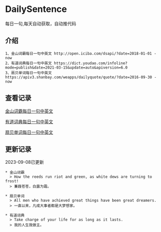 # DailySentence

每日一句,每天自动获取，自动推代码

## 介绍

```
1、金山词霸每日一句中英文 http://open.iciba.com/dsapi/?date=2018-01-01 - now
2、有道词典每日一句中英文 https://dict.youdao.com/infoline?mode=publish&date=2021-03-15&update=auto&apiversion=6.0
3、扇贝单词每日一句中英文 https://apiv3.shanbay.com/weapps/dailyquote/quote/?date=2016-09-30 - now
```

## 查看记录

[金山词霸每日一句中英文](./data/iciba/)

[有道词典每日一句中英文](./data/youdao/)

[扇贝单词每日一句中英文](./data/shanbay/)

## 更新记录
2023-09-08已更新 
```
* 金山词霸
  > How the reeds run riot and green, as white dews are turning to frost!
  > 蒹葭苍苍，白露为霜。

* 扇贝单词
  > All men who have achieved great things have been great dreamers.
  > 一直以来，凡成大事者都是大梦想家。

* 有道词典
  > Take charge of your life for as long as it lasts.
  > 我的人生我做主。

```
